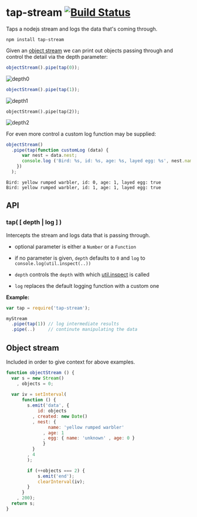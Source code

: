 # tap-stream [![Build Status](https://secure.travis-ci.org/thlorenz/tap-stream.png)](http://travis-ci.org/thlorenz/tap-stream)

Taps a nodejs stream and logs the data that's coming through.

    npm install tap-stream

Given an [object stream](#object-stream) we can print out objects passing through and control the detail via the
depth parameter:

```javascript
objectStream().pipe(tap(0));
```

![depth0](https://github.com/thlorenz/tap-stream/raw/master/assets/depth0.png)

```javascript
objectStream().pipe(tap(1));
```

![depth1](https://github.com/thlorenz/tap-stream/raw/master/assets/depth1.png)

```
objectStream().pipe(tap(2));
```

![depth2](https://github.com/thlorenz/tap-stream/raw/master/assets/depth2.png)

For even more control a custom log function may be supplied:

```javascript
objectStream()
  .pipe(tap(function customLog (data) {
      var nest = data.nest;
      console.log ('Bird: %s, id: %s, age: %s, layed egg: %s', nest.name, data.id, nest.age, nest.egg !== undefined);
    })
  );
```

```text
Bird: yellow rumped warbler, id: 0, age: 1, layed egg: true
Bird: yellow rumped warbler, id: 1, age: 1, layed egg: true
```

## API

### tap( [ depth | log ] )

Intercepts the stream and logs data that is passing through.

- optional parameter is either a `Number` or a `Function`
- if no parameter is given, `depth` defaults to `0` and `log` to `console.log(util.inspect(..))`

- `depth` controls the `depth` with which
  [util.inspect](http://nodejs.org/api/util.html#util_util_inspect_object_showhidden_depth_colors) is called
- `log` replaces the default logging function with a custom one

**Example:**

```javascript
var tap = require('tap-stream');

myStream
  .pipe(tap(1)) // log intermediate results
  .pipe(..)     // continute manipulating the data
```

## Object stream

Included in order to give context for above examples.

```javascript
function objectStream () {
  var s = new Stream()
    , objects = 0;
 
  var iv = setInterval(
      function () {
        s.emit('data', { 
            id: objects
          , created: new Date()
          , nest: { 
                name: 'yellow rumped warbler'
              , age: 1
              , egg: { name: 'unknown' , age: 0 }
              } 
          }
        , 4
        );

        if (++objects === 2) {
            s.emit('end');
            clearInterval(iv);
        }
      }
    , 200);
  return s;
}
```

